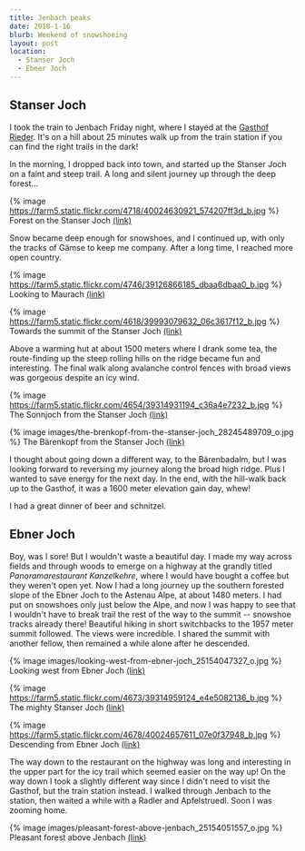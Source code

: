 ```yaml
---
title: Jenbach peaks
date: 2018-1-16
blurb: Weekend of snowshoeing
layout: post
location:
  - Stanser Joch
  - Ebner Joch
---
```


## Stanser Joch 

I took the train to Jenbach Friday night, where I stayed at the
<a href="https://www.gasthof-rieder.at/">Gasthof Rieder</a>. It's
on a hill about 25 minutes walk up from the train station if you
can find the right trails in the dark!

In the morning, I dropped back into town, and started up the
Stanser Joch on a faint and steep trail. A long and silent journey up
through the deep forest...


{% image https://farm5.static.flickr.com/4718/40024630921_574207ff3d_b.jpg %}
Forest on the Stanser Joch
<a href='https://www.flickr.com/photos/55338612@N00/40024630921'>(link)</a>


Snow became deep enough for snowshoes, and I continued up, with only the
tracks of Gämse to keep me company. After a long time, I reached more open
country.

{% image https://farm5.static.flickr.com/4746/39126866185_dbaa6dbaa0_b.jpg %}
Looking to Maurach
<a href='https://www.flickr.com/photos/55338612@N00/39126866185'>(link)</a>

{% image https://farm5.static.flickr.com/4618/39993079632_06c3617f12_b.jpg %}
Towards the summit of the Stanser Joch
<a href='https://www.flickr.com/photos/55338612@N00/39993079632'>(link)</a>

Above a warming hut at about 1500 meters where I drank some tea, the route-finding up the
steep rolling hills on the ridge became fun and interesting. The final
walk along avalanche control fences with broad views was gorgeous
despite an icy wind.

{% image https://farm5.static.flickr.com/4654/39314931194_c36a4e7232_b.jpg %}
The Sonnjoch from the Stanser Joch
<a href='https://www.flickr.com/photos/55338612@N00/39314931194'>(link)</a>

{% image images/the-brenkopf-from-the-stanser-joch_28245489709_o.jpg %}
The Bärenkopf from the Stanser Joch
<a href='https://www.flickr.com/photos/55338612@N00/28245489709'>(link)</a>

I thought about going down a different way, to the Bärenbadalm, but I was looking
forward to reversing my journey along the broad high ridge. Plus I wanted to save
energy for the next day. In the end, with the hill-walk back up to the Gasthof,
it was a 1600 meter elevation gain day, whew!

I had a great dinner of beer and schnitzel.

## Ebner Joch

Boy, was I sore! But I wouldn't waste a beautiful day. I made my way across fields
and through woods to emerge on a highway at the grandly titled
_Panoramarestaurant Kanzelkehre_, where I would have bought a coffee but they
weren't open yet. Now I had a long journey up the southern forested slope of
the Ebner Joch to the Astenau Alpe, at about 1480 meters. I had put on snowshoes
only just below the Alpe, and now I was happy to see that I wouldn't have to
break trail the rest of the way to the summit -- snowshoe tracks already there!
Beautiful hiking in short switchbacks to the 1957 meter summit followed.
The views were incredible. I shared the summit with another fellow, then remained
a while alone after he descended.

{% image images/looking-west-from-ebner-joch_25154047327_o.jpg %}
Looking west from Ebner Joch
<a href='https://www.flickr.com/photos/55338612@N00/25154047327'>(link)</a>

{% image https://farm5.static.flickr.com/4673/39314959124_e4e5082136_b.jpg %}
The mighty Stanser Joch
<a href='https://www.flickr.com/photos/55338612@N00/39314959124'>(link)</a>

{% image https://farm5.static.flickr.com/4678/40024657611_07e0f37948_b.jpg %}
Descending from Ebner Joch
<a href='https://www.flickr.com/photos/55338612@N00/40024657611'>(link)</a>

The way down to the restaurant on the highway was long and interesting in the upper
part for the icy trail which seemed easier on the way up! On the way down I
took a slightly different way since I didn't need to visit the Gasthof, but
the train station instead. I walked through Jenbach to the station, then waited
a while with a Radler and Apfelstruedl. Soon I was zooming home.

{% image images/pleasant-forest-above-jenbach_25154051557_o.jpg %}
Pleasant forest above Jenbach
<a href='https://www.flickr.com/photos/55338612@N00/25154051557'>(link)</a>




